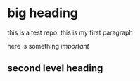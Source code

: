 # big heading

this is a test repo. this is my first paragraph

here is something *important*

## second level heading
